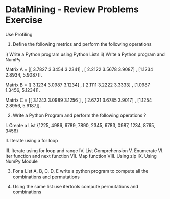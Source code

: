 # DataMining - Review Problems Exercise
Use Profiling

1) Define the following metrics and perform the following operations

i) Write a Python program using Python Lists
ii) Write a Python program and NumPy

Matrix A = [[ 3.7827 3.3454 3.2341] , [ 2.2122 3.5678 3.9087] , [1.1234 2.8934, 5.9087]].

Matrix B = [[ 3.1234 3.0987 3.1234] , [ 2.1111 3.2222 3.3333] , [1.0987 1.3456, 5.1234]].

Matrix C = [[ 3.1243 3.0989 3.1256 ] , [ 2.6721 3.6785 3.9017] , [1.1254 2.8956, 5.9187]].

2) Write a Python Program and perform the following operations ?

I. Create a List {1225, 4986, 6789, 7890, 2345, 6783, 0987, 1234, 8765, 3456} 

II. Iterate using a for loop

III. Iterate using for loop and range 
IV. List Comprehension 
V. Enumerate 
VI. Iter function and next function 
VII. Map function 
VIII. Using zip 
IX. Using NumPy Module

3) For a List A, B, C, D, E write a python program to compute all the combinations and permutations

4) Using the same list use itertools compute permutations and combinations
